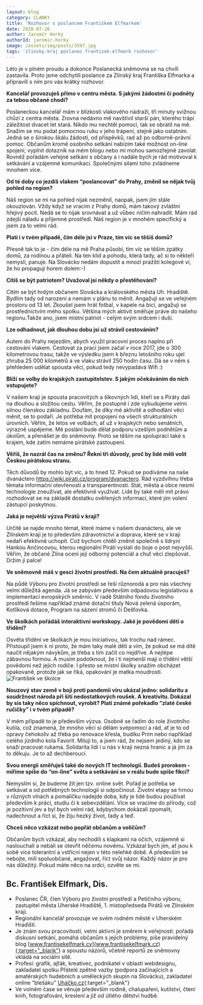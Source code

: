 ```yaml
---
layout: blog
category: CLANKY
title: 'Rozhovor s poslancem Františkem Elfmarkem'
date: 2020-07-26
author: Jaromír Horký
authorId: jaromir.horky
image: /assets/img/posts/3597.jpg
tags: 'zlinsky-kraj poslanec frantisek-elfmark rozhovor'
---
```

Léto je v plném proudu a dokonce Poslanecká sněmovna se na chvíli zastavila. Proto jsme odchytili poslance za Zlínský kraj Františka Elfmarka a připravili s ním pro vás krátký rozhovor.

**Kancelář provozuješ přímo v centru města. S  jakými žádostmi či podněty za tebou občané chodí?**

Poslaneckou kancelář mám v blízkosti vlakového nádraží, tři minuty svižnou chůzí z centra města. Zrovna nedávno mě navštívil starší pán, kterého trápí záležitost dvacet let stará. Nikdo mu nechtěl pomoci, tak se obrátil na mě. Snažím se mu podat pomocnou ruku v jeho trápení, stejně jako ostatním. Jedná se o širokou škálu žádostí, od příspěvků, rad až po odborně-právní pomoc. Občanům kromě osobního setkání nabízím také možnost on-line spojení, vyplnit dotazník na mém blogu nebo mi mohou samozřejmě zavolat. Rovněž pořádám veřejné setkání s občany a i nadále bych je rád motivoval k setkávání a vzájemné komunikaci. Společnými silami toho zvládneme mnohem více.

**Od té doby co jezdíš vlakem “poslancovat” do Prahy, změnil se nějak tvůj pohled na region?**

Náš region se mi na pohled nijak nezměnil, naopak, jsem jím stále okouzlován. Vždy když se vracím z Prahy domů, mám takový zvláštní hřejivý pocit. Nedá se to nijak srovnávat a už vůbec ničím nahradit. Mám rád zdejší náladu a příjemné prostředí. Náš region je v mnohém specifický a jsem za to velmi rád.

**Platí i v tvém případě, čím déle jsi v Praze, tím víc se těšíš domů?**

Přesně tak to je - čím déle na mě Praha působí, tím víc se těším zpátky domů, za rodinou a přáteli. Na ten klid a pohodu, která tady, ač si to někteří nemyslí, panuje. Na Slovácko nedám dopustit a mnozí pražští kolegové ví, že ho propaguji horem dolem:-)

**Cítíš se být patriotem? Uvažoval jsi někdy o přestěhování?**

Cítím se být hrdým občanem Slovácka a královského města Uh. Hradiště. Bydlím tady od narození a nemám v plánu to měnit.  Angažuji se ve veřejném prostoru od 13 let. Zkoušel jsem hrát fotbal, v kapele na bicí, angažuji se prostřednictvím mého spolku. Většina mých aktivit směřuje práve do našeho regionu.Takže ano, jsem místní patriot - celým svým srdcem i duší.

**Lze odhadnout, jak dlouhou dobu jsi už strávil cestováním?**

Autem do Prahy nejezdím, abych využil pracovní proces naplno při cestování vlakem. Cestovat za prací jsem začal v roce 2017, jde o 300 kilometrovou trasu, takže ve výsledku jsem k březnu letošního roku ujel zhruba 25 000 kilometrů a ve vlaku strávil 250 hodin času. Dá se v něm s přehledem udělat spousta věcí, pokud tedy nevypadává Wifi :)

**Blíží se volby do krajských zastupitelstev. S jakým očekáváním do nich vstupujete?**

V našem kraji je spousta pracovitých a šikovných lidí, kteří se s Piráty dali na dlouhou a složitou cestu. Věřím, že postupně i zde vybudujeme velmi silnou členskou základnu. Doufám, že díky mé aktivitě a odhodlání věci měnit, se to podaří. Je potřeba mít propojení na všech strukturálních úrovních. Věřím, že letos ve volbách, ať už v krajských nebo senátních, výrazně uspějeme. Mé poslání bude dělat podporu vzešlým podnětům a úkolům, a přenášet je do sněmovny. Proto se těším na spolupráci také s krajem, kde zatím nemáme pirátské zastoupení.

**Věříš, že nazrál čas na změnu? Řekni tři důvody, proč by lidé měli volit Českou pirátskou stranu.**

Těch důvodů by mohlo být víc, a to hned 12. Pokud se podíváme na naše dvanáctero https://wiki.pirati.cz/program/dvanactero. Rád vyzdvihnu třeba témata informační otevřenosti a transparentnosti. Stát, města a obce nesmí technologie zneužívat, ale efektivně využívat. Lidé by také měli mít právo rozhodovat se na základě dostatku ověřených informací, které jim volení zástupci poskytnou.

**Jaká je největší výzva Pirátů v kraji?**

Určitě se najde mnoho témat, které máme v našem dvanácteru, ale ve Zlínském kraji je to především zdravotnictví a doprava, které se v kraji nedaří efektivně uchopit. Což bychom chtěli změnit společně s lídryní Hankou Ančincovou, kterou regionální Piráti vyslali do boje o post nejvyšší. Věřím, že občané Zlína ocení její odborný potenciál a chuť věci zlepšovat. Držím jí palce!

**Ve sněmovně máš v gesci životní prostředí. Na čem aktuálně pracuješ?**

Na půdě Výboru pro životní prostředí se řeší  různorodá a pro nás všechny velmi důležitá agenda. Já se zabývám především odpadovou legislativou a implementací evropských směrnic. V radě Státního fondu životního prostředí řešíme například známé dotační tituly Nová zelená úsporám, Kotlíková dotace, Program na sázení stromů či Dešťovka.

**Ve školkách pořádáš interaktivní workskopy. Jaké je povědomí dětí o třídění?**

Osvěta třídění ve školkách je mou iniciativou, tak trochu nad rámec. Přistoupil jsem k ní proto, že mám taky malé děti a vím, že pokud se má dítě naučit nějakým návykům, je třeba s tím začít co nejdříve. A nejlépe zábavnou formou. A musím podotknout, že i ti nejmenší mají o třídění větší povědomí než jejich rodiče. I přesto se místní školky snažím obcházet opakovaně, protože jak se říká, opakování je matka moudrosti. 
![František ve školce](https://zlinsky.pirati.cz/assets/img/posts/frantisekskolka.jpg)

**Nouzový stav země v boji proti pandemii viru ukázal jedno: solidaritu a soudržnost národa při šití nedostatkových roušek. A kreativitu. Dokázal by sis taky něco spíchnout, vyrobit? Platí známé pořekadlo “zlaté české ručičky” i v tvém případě?**

V mém případě to je především výzva. Osobně se řadím do role životního kutila, což znamená, že mnoho věcí si dělám svépomocí a rád, ať je to od opravy čehokoliv až třeba po renovace křesla, budíku Prim nebo například celého jízdního kola Favorit. Miluji to, a jsem rád, že nejsem jediný, kdo se snaží pracovat rukama. Solidarita lidí i u nás v kraji nezná hranic a já jim za to děkuju. Je to až dechberoucí. 

**Svou energii směřuješ také do nových IT technologií. Budeš prorokem - míříme spíše do “on-line” světa a setkávání se v reálu bude spíše fikcí?**

Nemyslím si, že budeme žít jen tzv. online svět. Pořád je potřeba se setkávat a od potřebných technologií si odpočinout. Životní etapy se hrnou v různých vlnách a pomaličku nadejde doba, kdy je lidé budou používat především k práci, studiu či k sebevzdělání. Více se vracíme do přírody, což je  pozitivní jev a byl bych velmi rád, kdybychom dokázali zpomalit, nadechnout a říct si, že žiju hezký život, tady a teď.

**Chceš něco vzkázat nebo popřát občanům a voličům?**

Občanům bych vzkázal, aby nechodili s klapkami na očích, vzájemně si naslouchali a nebáli se otevřít něčemu novému. Vzkázal bych jim, ať jsou k sobě více tolerantní a vstřícní nejen v této nelehké době. A především se nebojte, milí spoluobčané, angažovat, říct svůj názor. Každý názor je pro nás důležitý. Pokud máte něco na srdci, ozvěte se mi.


## Bc. František Elfmark, Dis.

* Poslanec ČR, člen Výboru pro životní prostředí a Petičního výboru, zastupitel města Uherské Hradiště, 1. místopředseda Pirátů ve Zlínském kraji.
* Regionální kancelář provozuje ve svém rodném městě v Uherském Hradišti.
* Je znám svou pracovitostí, velmi aktivní je směrem k veřejnosti: pořádá diskusní setkání, pomáhá občanům s jejich problémy, píše pravidelný blog [www.frantisekelfmark.cy](www.frantisekelfmark.cz){:target="_blank"} a spoustu názorů, včetně reportů ze sněmovny vkládá na sociální sítě.
* Profesí: grafik, ajťák, kreativec, podnikatel v oblasti webdesignu, zakladatel spolku Přátelé zpětné vazby (podpora začínajících a amatérských hudebních a uměleckých skupin na Slovácku), zakladatel online “blešáku” [Uháčko.cz](https://www.uhacko.cz/){:target="_blank"}
* Ve volném čase se věnuje především rodině, chalupaření, kutilství, čtení knih, fotografování, kreslení a již od útlého dětství hudbě.
